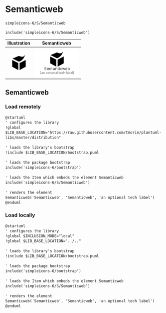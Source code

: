 # Semanticweb


```text
simpleicons-6/S/Semanticweb
```

```text
include('simpleicons-6/S/Semanticweb')
```



| Illustration | Semanticweb |
| :---: | :---: |
| ![illustration for Illustration](../../simpleicons-6/S/Semanticweb.png) | ![illustration for Semanticweb](../../simpleicons-6/S/Semanticweb.Local.png) |




## Semanticweb

### Load remotely
```plantuml
@startuml
' configures the library
!global $LIB_BASE_LOCATION="https://raw.githubusercontent.com/tmorin/plantuml-libs/master/distribution"

' loads the library's bootstrap
!include $LIB_BASE_LOCATION/bootstrap.puml

' loads the package bootstrap
include('simpleicons-6/bootstrap')

' loads the Item which embeds the element Semanticweb
include('simpleicons-6/S/Semanticweb')

' renders the element
Semanticweb('Semanticweb', 'Semanticweb', 'an optional tech label')
@enduml
```

### Load locally
```plantuml
@startuml
' configures the library
!global $INCLUSION_MODE="local"
!global $LIB_BASE_LOCATION="../.."

' loads the library's bootstrap
!include $LIB_BASE_LOCATION/bootstrap.puml

' loads the package bootstrap
include('simpleicons-6/bootstrap')

' loads the Item which embeds the element Semanticweb
include('simpleicons-6/S/Semanticweb')

' renders the element
Semanticweb('Semanticweb', 'Semanticweb', 'an optional tech label')
@enduml
```

